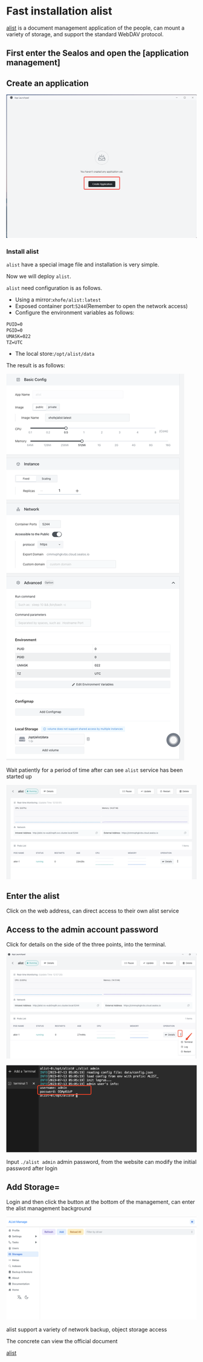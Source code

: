 # Fast installation alist

[alist](https://alist.nn.ci/guide/) is a document management application of the people, can mount a variety of storage, and support the standard WebDAV protocol.

## First enter the Sealos and open the [application management]

## Create an application

![](../images/tailchat/2.png)

### Install alist

`alist` have a special image file and installation is very simple.

Now we will deploy ` alist `.

`alist` need configuration is as follows.

- Using a mirror:`xhofe/alist:latest`
- Exposed container port:`5244`(Remember to open the network access)
- Configure the environment variables as follows:

```env
PUID=0
PGID=0
UMASK=022
TZ=UTC
```

- The local store:`/opt/alist/data`

The result is as follows:

![config_cn](../images/alist/config_en.png)

Wait patiently for a period of time after can see ` alist ` service has been started up

![details_cn](../images/alist/details_en.png)

## Enter the alist

Click on the web address, can direct access to their own alist service

## Access to the admin account password

Click for details on the side of the three points, into the terminal.

![password1_cn](../images/alist/password1_en.png)

![password2_cn](../images/alist/password2.png)

Input `./alist admin` admin password, from the website can modify the initial password after login

## Add Storage=

Login and then click the button at the bottom of the management, can enter the alist management background

![admin_cn](../images/alist/admin_en.png)

alist support a variety of network backup, object storage access

The concrete can view the official document

[alist](https://alist.nn.ci/guide/)
